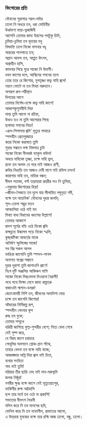### কিশোরের প্রতি

যৌবনের সুরাপাত্র গরল-মদির  
ঢালো নি অধরে তব, ধরা মোহিনীর  
      উর্ধ্বফণা মায়া-ভুজঙ্গিনী  
আসেনি তোমার কাম্য উরসের পথটুকু চিনি,  
চুমিয়া-চুমিয়া তব হৃদয়ের মধু  
বিষবহ্নি ঢালে নিকো বাসনার বধূ  
	অন্তরের পানপাত্রে তব;  
অম্লান আনন্দ তব, আপ্লুত উৎসব,  
	অশ্রুহীন হাসি,  
কামনার পিছে ঘুরে সাজো নি উদাসী।  
ধবল কাশের দলে, আশ্বিনের গগনের তলে  
তোর তরে রে কিশোর, মৃগতৃষ্ণা কভু নাহি জ্বলে!  
নয়নে ফোটে না তব মিথ্যা মরুদ্যান।  
অপরূপ রূপ-পরীস্থান  
	দিগন্তের আগে  
তোমার নির্মেঘ-চক্ষে কভু নাহি জাগে!  
আকাশকুসুমবীথি দিয়া  
মাল্য তুমি আনো না রচিয়া,           
	উধাও হও না তুমি আলেয়ার পিছে  
	ছলাময় গগনের নিচে!  
–রূপ-পিপাসায় জ্বলি’ মৃত্যুর পাথারে  
স্পন্দহীন প্রেতপুরদ্বারে  
      করো নিকো করাঘাত তুমি  
সুধার সন্ধানে লক্ষ বিষপাত্র চুমি  
	সাজো নিকো নীলকন্ঠ ব্যাকুল বাউল!  
অধরে নাহিকো তৃষ্ণা, চক্ষে নাহি ভুল,  
রক্তে তব অলক্ত যে পরে নাই আজও রাণী,  
রুধির নিঙাড়ি তব আজও দেবী মাগে নাই রক্তিম চন্দন!  
কারাগার নাহি তব, নাহিক বন্ধন;  
	দীঘল পতাকা, বর্শা তন্দ্রাহারা প্রহরীর লও নি তুলিয়া,  
–সুকুমার কিশোরের হিয়া!  
–জীবন-সৈকতে তব দুলে যায় লীলায়িত লঘুনৃত্য নদী,  
	বক্ষে তব নাচেনিক’ যৌবনের দুরন্ত জলধি;  
	শূল-তোলা শম্ভুর মতন  
	আস্ফালিয়া ওঠে নাই মন  
মিথ্যা বাধা বিধানের ধ্বংসের উল্লাসে!  
	তোমার আকাশে  
দ্বাদশ সূর্যের বহ্নি ওঠে নিকো জ্বলি  
কক্ষচ্যুত উল্কাসম পড়ে নিকো স্খলি,  
	কুজ্‌ঝটিকা আবর্তের মাঝে  
	অনির্বাণ স্ফুলিঙ্গের সাজে!  
	সব বিঘ্ন সকল আগল  
	ভাঙিয়া জাগোনি তুমি স্পন্দন-পাগল  
	অনাগত স্বপ্নের সন্ধানে  
	দুরন্ত দুরাশা তুমি জাগাওনি প্রাণে!  
	নিঃস্ব দুটি অঞ্জলির আকিঞ্চন মাগি  
সাজো নিকো দিক্‌ভোলা দিওয়ানা বৈরাগী!  
	পথে পথে ভিক্ষা মেগে কাম্য কল্পতরু  
	বাজাওনি শ্মশান-ডমরু!  
জ্যোৎস্নাময়ী নিশি তব, জীবনের অমানিশা ঘোর  
	চক্ষে তব জাগেনি কিশোর!  
	আঁধারের নির্বিকল্প রূপ,  
	স্পন্দহীন বেদনার কূপ  
	রুদ্ধ তব বুকে;  
	তোমার সম্মুখে  
ধরিত্রী জাগিছে ফুল্ল-সুন্দরীর বেশে;
	নিত্য বেলা শেষে  
	যেই পুষ্প ঝরে,  
যে বিরহ জাগে চরাচরে  
	গোধূলির অবসানে শ্লোক-ম্লান সাঁঝে,  
তাহার বেদনা তব বক্ষে নাহি বাজে;  
	আকাঙ্ক্ষার অগ্নি দিয়া জ্বাল নাই চিতা,  
	ব্যথার সংহিতা  
	গাহ নাই তুমি!  
দরিয়ার তীর ছাড়ি দেহ নাই দাব-মরুভূমি  
	জলন্ত নিষ্ঠুর!  
নগরীর ক্ষুব্ধ বক্ষে জাগে যেই মৃত্যুপ্রেতপুর,  
	ডাকিনীর রুক্ষ অট্টহাসি  
ছন্দ তার মর্মে তব ওঠে না প্রকাশি!  
	সভ্যতার বীভৎস ভৈরবী  
	মলিন করে নি তব মানসের ছবি,  
ফেনিল করে নি তব নভোনীল, প্রভাতের আলো,  
এ উদ্‌ভ্রান্ত যুবকের বক্ষে তার রশ্মি আজ ঢালো, বন্ধু, ঢালো।   

